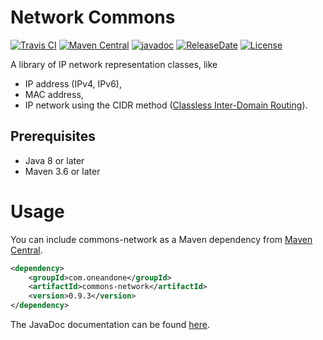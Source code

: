 Network Commons
============
[![Travis CI](https://travis-ci.org/1and1/commons-network.svg?branch=master)](https://travis-ci.org/1and1/commons-network)
[![Maven Central](https://maven-badges.herokuapp.com/maven-central/com.oneandone/commons-network/badge.svg)](https://maven-badges.herokuapp.com/maven-central/com.oneandone/commons-network)
[![javadoc](https://javadoc.io/badge2/com.oneandone/commons-network/javadoc.svg)](https://javadoc.io/doc/com.oneandone/commons-network)
[![ReleaseDate](https://img.shields.io/github/release-date/1and1/commons-network)](https://github.com/1and1/commons-network/releases)
[![License](https://img.shields.io/badge/License-Apache%202.0-blue.svg)](https://opensource.org/licenses/Apache-2.0)


A library of IP network representation classes, like
* IP address (IPv4, IPv6),
* MAC address,
* IP network using the CIDR method ([Classless Inter-Domain Routing](https://en.wikipedia.org/wiki/Classless_Inter-Domain_Routing)).

## Prerequisites

* Java 8 or later
* Maven 3.6 or later
 
Usage
============
You can include commons-network as a Maven dependency from [Maven Central](https://mvnrepository.com/artifact/com.oneandone/commons-network).

```xml
<dependency>
    <groupId>com.oneandone</groupId>
    <artifactId>commons-network</artifactId>
    <version>0.9.3</version>
</dependency>
```
The JavaDoc documentation can be found [here](https://javadoc.io/doc/com.oneandone/commons-network).
